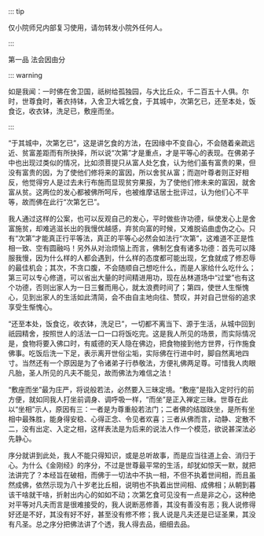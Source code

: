 ::: tip

仅小院师兄内部复习使用，请勿转发小院外任何人。

:::

第一品 法会因由分

::: warning

​       如是我闻：一时佛在舍卫国，祇树给孤独园，与大比丘众，千二百五十人俱。尔时，世尊食时，著衣持钵，入舍卫大城乞食，于其城中，次第乞已，还至本处，饭食讫，收衣钵，洗足已，敷座而坐。

:::

​          “于其城中，次第乞已”，这是讲乞食的方法，在因缘中不变自心，不会随着亲疏远近、贫富差距而有所抉择，所以说“次第”才是重点，才是平等心的表现。在佛弟子中也出现过类似的情况，比如须菩提只从富人处乞食，认为他们虽有富贵的果，但没有富贵的因，为了使他们修将来的富因，所以舍贫从富；而迦叶尊者则正好相反，他觉得穷人是过去未行布施而显现贫穷果报，为了使他们修未来的富因，就舍富从贫。这两位的发心都被佛所呵斥，也被维摩诘居士批评过，认为他们心不平等，故而佛在此行“次第乞已”。

​                 我人通过这样的公案，也可以反观自己的发心，平时做些许功德，纵使发心上是舍富施贫，却难逃滋长出的我慢优越感，弃贫向富的时候，又难脱谄曲虚伪之心。只有“次第”才能真正行平等法，真正的平等心必然会如法行“次第”，这难道不正是性相一致、空有圆融吗！另外从对治烦恼上而言，佛制乞食有诸多功德：首先可以降服我慢，因为什么样的人都会遇到，什么样的态度都可能出现，乞食就成了修忍辱的最佳机会；其次，不贪口腹，不会随顺自己想吃什么，而是人家给什么吃什么；第三可以专心修道，可以省出大量的时间精进用功，现在丛林道场中“过堂”也有这个功德，否则出家人为一日三餐而用心，就太浪费时间了；第四，使世人生惭愧心，见到出家人的生活如此清简，会不由自主地向往、赞叹，并对自己世俗的追求享受生惭愧心。

​          “还至本处，饭食讫，收衣钵，洗足已”，一切都不离当下、源于生活，从城中回到祇园精舍，按照世人的活法一口一口将饭吃完。这是我人所见的场景，而实际情况是，食物将要入佛口时，有威德的天人隐在佛边，把食物接到他方世界，行作施食佛事。吃饭后洗一下足，表示离开世俗尘垢，实际佛在行进中时，脚自然离地四寸。当然还有一个原因是为了令诸弟子行恭敬法，方便礼佛两足尊。可惜我人肉眼凡胎，圣人所见的凡夫不能见，故而佛法为难信之法！

​          “敷座而坐”最为庄严，将说般若法，必然要入三昧定境。“敷座”是指入定时行的前方便，就如同我人打坐前调身、调呼吸一样，“而坐”是正入禅定三昧。世尊在此以“坐相”示人，原因有三：一者是为尊重般若法门；二者佛的结跏趺坐，是所有坐相中最殊胜，能身得安稳、心得正念、令见者欢喜；三者从佛而言，动静、定散不二，没有出定、入定之相，这样表法是为后来的说法人作一个模范，欲说甚深法必先静心。

​         序分就讲到此处，我人不能只得知识，或是总听故事，而是应当往道上会、消归于心。为什么《金刚经》的序分，不过是世尊最平常的生活，却犹如惊天一默，就把法讲完了？本经旨在破相，而佛于一切法中不执一相，不但不执着世间相，而且虽然成佛，依然示现为八十岁老比丘相，说明也不执着出世间相、成佛相；从朝到暮该干啥就干啥，折射出内心的如如不动；次第乞食可见没有一点是非之心，这种绝对平等对凡夫而言是很难接受的，我人说断恶修善，其没有善没有恶；我人说修得好还是不好，其没有好不好，甚至没有修不修；我人说是凡夫还是已证圣果，其没有凡圣。总之序分把佛法讲了个透，我人得去品，细细去品。